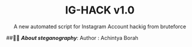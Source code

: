 <h1 align="center">IG-HACK v1.0</h1>
<p align="center">
      A new automated script for Instagram Account hackig from bruteforce
</p>

##👨‍💻 ***About steganography***:
Author : Achintya Borah
